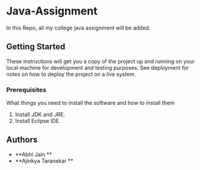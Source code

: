 # Java-Assignment

In this Repo, all my college java assignment will be added.

## Getting Started

These instructions will get you a copy of the project up and running on your local machine for development and testing purposes. See deployment for notes on how to deploy the project on a live system.

### Prerequisites

What things you need to install the software and how to install them
1. Install JDK and JRE.
2. Install Eclipse IDE.


## Authors

* **Abhi Jain ** 
* **Ajinkya Taranekar ** 

